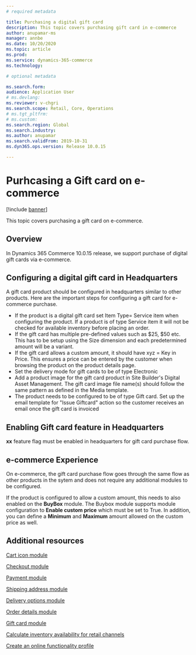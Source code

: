 ```yaml
---
# required metadata

title: Purchasing a digital gift card
description: This topic covers purchasing gift card in e-commerce
author: anupamar-ms
manager: annbe
ms.date: 10/20/2020
ms.topic: article
ms.prod: 
ms.service: dynamics-365-commerce
ms.technology: 

# optional metadata

ms.search.form:  
audience: Application User
# ms.devlang: 
ms.reviewer: v-chgri
ms.search.scope: Retail, Core, Operations
# ms.tgt_pltfrm: 
# ms.custom: 
ms.search.region: Global
ms.search.industry: 
ms.author: anupamar
ms.search.validFrom: 2019-10-31
ms.dyn365.ops.version: Release 10.0.15

---
```


# Purhcasing a Gift card on e-commerce

[!include [banner](includes/banner.md)]

This topic covers purchasing a gift card on e-commerce.

## Overview
In Dynamics 365 Commerce 10.0.15 release, we support purchase of digital gift cards via e-commerce. 

## Configuring a digital gift card in Headquarters
A gift card product should be configured in headquarters similar to other products. Here are the important steps for configuring a gift card for e-commerce purchase.

- If the product is a digital gift card set Item Type= Service item when configuring the product. If a product is of type Service item it will not be checked for available inventory before placing an order.
- If the gift card has multiple pre-defined values such as $25, $50 etc. This has to be setup using the Size dimension and each predetermined amount will be a variant.
- If the gift card allows a custom amount, it should have xyz = Key in Price. This ensures a price can be entered by the customer when browsing the product on the product details page.
- Set the delivery mode for gift cards to be of type Electronic
- Add a product image for the gift card product in Site Builder's Digital Asset Management. The gift card image file name(s) should follow the same pattern as defined in the Media template. 
- The product needs to be configured to be of type Gift card. 
Set up the email template for "Issue Giftcard" action so the customer receives an email once the gift card is invoiced

## Enabling Gift card feature in Headquarters
**xx** feature flag must be enabled in headquarters for gift card purchase flow.

## e-commerce Experience
On e-commerce, the gift card purchase flow goes through the same flow as other products in the sytem and does not require any additional modules to be configured.

If the product is configured to allow a custom amount, this needs to also enabled on the **BuyBox** module. The Buybox module supports module configuration to **Enable custom price** which must be set to True. In addition, you can define a **Minimum** and **Maximum** amount allowed on the custom price as well.

## Additional resources

[Cart icon module](cart-icon-module.md)

[Checkout module](add-checkout-module.md)

[Payment module](payment-module.md)

[Shipping address module](ship-address-module.md)

[Delivery options module](delivery-options-module.md)

[Order details module](order-confirmation-module.md)

[Gift card module](add-giftcard.md)

[Calculate inventory availability for retail channels](calculated-inventory-retail-channels.md)

[Create an online functionality profile](online-functionality-profile.md)
